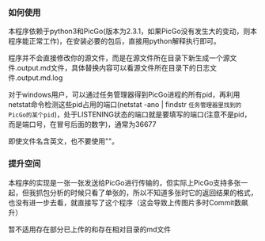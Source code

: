 ### 如何使用
本程序依赖于python3和PicGo(版本为2.3.1，如果PicGo没有发生大的变动，则本程序能正常工作)，在安装必要的包后，直接用python解释执行即可。

程序并不会直接修改你的源文件，而是在源文件所在目录下新生成一个源文件.output.md文件，具体替换内容可以看源文件所在目录下的日志文件.output.md.log

对于windows用户，可以通过任务管理器得到PicGo进程的所有pid，再利用netstat命令检测这些pid占用的端口(netstat -ano | findstr `任务管理器里找到的PicGo的某个pid`)，处于LISTENING状态的端口就是要填写的端口(注意不是pid，而是端口号，在冒号后面的数字)，通常为36677

即使文件名含英文，也不要使用""。

### 提升空间
本程序的实现是一张一张发送给PicGo进行传输的，但实际上PicGo支持多张一起，但我抓包分析的时候只看了单张的，所以不知道多张时它的返回结果的格式，也没有进一步去看，就直接写了这个程序（这会导致上传图片多时Commit数飙升）

暂不适用存在部分已上传的和存在相对目录的md文件
